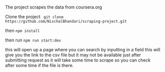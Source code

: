 The project scrapes the data from coursera.org

Clone the project
``` git clone https://github.com/NischalBhandari/scraping-project.git```


then 
```npm install```
 
then run 
```npm run start:dev``` 


this will open up a page where you can search by inputting in a field this will give you the link to the csv file but it may not be available just after submitting request as it will take some time to scrape so you can check after some time if the file is there.


